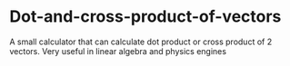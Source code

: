# Dot-and-cross-product-of-vectors
A small calculator that can calculate dot product or cross product of 2 vectors. Very useful in linear algebra and physics engines
